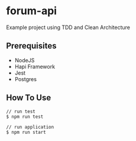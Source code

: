 # forum-api

Example project using TDD and Clean Architecture

## Prerequisites
- NodeJS
- Hapi Framework
- Jest
- Postgres

## How To Use
```
// run test
$ npm run test

// run application
$ npm run start
```
